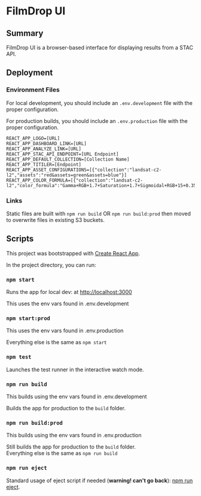 # FilmDrop UI

## Summary

FilmDrop UI is a browser-based interface for displaying results from a STAC API.

## Deployment

### Environment Files

For local development, you should include an `.env.development` file with the proper configuration.

For production builds, you should include an `.env.production` file with the proper configuration.

```
REACT_APP_LOGO=[URL]
REACT_APP_DASHBOARD_LINK=[URL]
REACT_APP_ANALYZE_LINK=[URL]
REACT_APP_STAC_API_ENDPOINT=[URL Endpoint]
REACT_APP_DEFAULT_COLLECTION=[Collection Name]
REACT_APP_TITILER=[Endpoint]
REACT_APP_ASSET_CONFIGURATIONS=[{"collection":"landsat-c2-l2","assets":"red&assets=green&assets=blue"}]
REACT_APP_COLOR_FORMULA=[{"collection":"landsat-c2-l2","color_formula":"Gamma+RGB+1.7+Saturation+1.7+Sigmoidal+RGB+15+0.35"}]
```

### Links

Static files are built with `npm run build` OR `npm run build:prod` then moved to overwrite files in existing S3 buckets.

## Scripts

This project was bootstrapped with [Create React App](https://github.com/facebook/create-react-app).

In the project directory, you can run:

### `npm start`

Runs the app for local dev: at [http://localhost:3000](http://localhost:3000)

This uses the env vars found in .env.development

### `npm start:prod`

This uses the env vars found in .env.production

Everything else is the same as `npm start`

### `npm test`

Launches the test runner in the interactive watch mode.

### `npm run build`

This builds using the env vars found in .env.development

Builds the app for production to the `build` folder.

### `npm run build:prod`

This builds using the env vars found in .env.production

Still builds the app for production to the `build` folder.\
Everything else is the same as `npm run build`

### `npm run eject`

Standard usage of eject script if needed (**warning! can't go back**): [npm run eject](https://create-react-app.dev/docs/available-scripts/#npm-run-eject).
